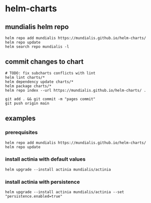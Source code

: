 # helm-charts

## mundialis helm repo

    helm repo add mundialis https://mundialis.github.io/helm-charts/
    helm repo update
    helm search repo mundialis -l

## commit changes to chart

    # TODO: fix subcharts conflicts with lint
    helm lint charts/*
    helm dependency update charts/*
    helm package charts/*
    helm repo index --url https://mundialis.github.io/helm-charts/ .

    git add . && git commit -m "pages commit"
    git push origin main

## examples

### prerequisites
    helm repo add mundialis https://mundialis.github.io/helm-charts/
    helm repo update

### install actinia with default values
    helm upgrade --install actinia mundialis/actinia

### install actinia with persistence
    helm upgrade --install actinia mundialis/actinia --set "persistence.enabled=true"

